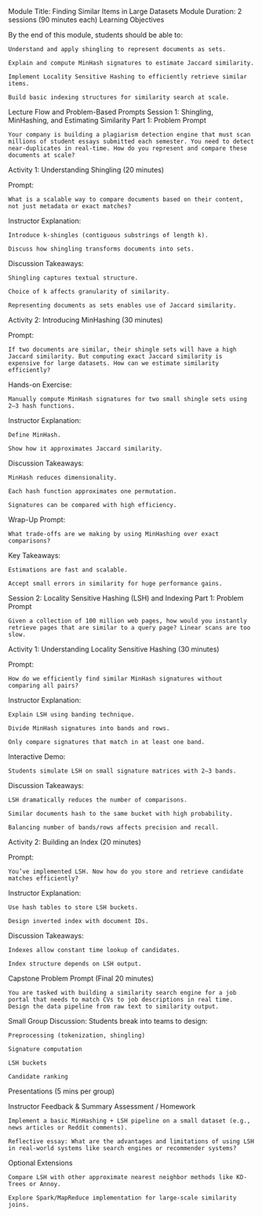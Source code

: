 Module Title: Finding Similar Items in Large Datasets
Module Duration: 2 sessions (90 minutes each)
Learning Objectives

By the end of this module, students should be able to:

    Understand and apply shingling to represent documents as sets.

    Explain and compute MinHash signatures to estimate Jaccard similarity.

    Implement Locality Sensitive Hashing to efficiently retrieve similar items.

    Build basic indexing structures for similarity search at scale.

Lecture Flow and Problem-Based Prompts
Session 1: Shingling, MinHashing, and Estimating Similarity
Part 1: Problem Prompt

    Your company is building a plagiarism detection engine that must scan millions of student essays submitted each semester. You need to detect near-duplicates in real-time. How do you represent and compare these documents at scale?

Activity 1: Understanding Shingling (20 minutes)

Prompt:

    What is a scalable way to compare documents based on their content, not just metadata or exact matches?

Instructor Explanation:

    Introduce k-shingles (contiguous substrings of length k).

    Discuss how shingling transforms documents into sets.

Discussion Takeaways:

    Shingling captures textual structure.

    Choice of k affects granularity of similarity.

    Representing documents as sets enables use of Jaccard similarity.

Activity 2: Introducing MinHashing (30 minutes)

Prompt:

    If two documents are similar, their shingle sets will have a high Jaccard similarity. But computing exact Jaccard similarity is expensive for large datasets. How can we estimate similarity efficiently?

Hands-on Exercise:

    Manually compute MinHash signatures for two small shingle sets using 2–3 hash functions.

Instructor Explanation:

    Define MinHash.

    Show how it approximates Jaccard similarity.

Discussion Takeaways:

    MinHash reduces dimensionality.

    Each hash function approximates one permutation.

    Signatures can be compared with high efficiency.

Wrap-Up Prompt:

    What trade-offs are we making by using MinHashing over exact comparisons?

Key Takeaways:

    Estimations are fast and scalable.

    Accept small errors in similarity for huge performance gains.

Session 2: Locality Sensitive Hashing (LSH) and Indexing
Part 1: Problem Prompt

    Given a collection of 100 million web pages, how would you instantly retrieve pages that are similar to a query page? Linear scans are too slow.

Activity 1: Understanding Locality Sensitive Hashing (30 minutes)

Prompt:

    How do we efficiently find similar MinHash signatures without comparing all pairs?

Instructor Explanation:

    Explain LSH using banding technique.

    Divide MinHash signatures into bands and rows.

    Only compare signatures that match in at least one band.

Interactive Demo:

    Students simulate LSH on small signature matrices with 2–3 bands.

Discussion Takeaways:

    LSH dramatically reduces the number of comparisons.

    Similar documents hash to the same bucket with high probability.

    Balancing number of bands/rows affects precision and recall.

Activity 2: Building an Index (20 minutes)

Prompt:

    You’ve implemented LSH. Now how do you store and retrieve candidate matches efficiently?

Instructor Explanation:

    Use hash tables to store LSH buckets.

    Design inverted index with document IDs.

Discussion Takeaways:

    Indexes allow constant time lookup of candidates.

    Index structure depends on LSH output.

Capstone Problem Prompt (Final 20 minutes)

    You are tasked with building a similarity search engine for a job portal that needs to match CVs to job descriptions in real time. Design the data pipeline from raw text to similarity output.

Small Group Discussion:
Students break into teams to design:

    Preprocessing (tokenization, shingling)

    Signature computation

    LSH buckets

    Candidate ranking

Presentations (5 mins per group)

Instructor Feedback & Summary
Assessment / Homework

    Implement a basic MinHashing + LSH pipeline on a small dataset (e.g., news articles or Reddit comments).

    Reflective essay: What are the advantages and limitations of using LSH in real-world systems like search engines or recommender systems?

Optional Extensions

    Compare LSH with other approximate nearest neighbor methods like KD-Trees or Annoy.

    Explore Spark/MapReduce implementation for large-scale similarity joins.


